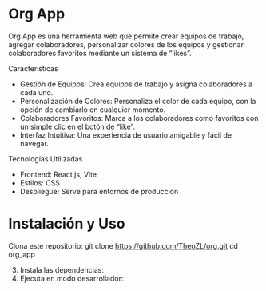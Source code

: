 # Org App

Org App es una herramienta web que permite crear equipos de trabajo, agregar colaboradores, personalizar colores de los equipos y gestionar colaboradores favoritos mediante un sistema de “likes”.

Características
* Gestión de Equipos: Crea equipos de trabajo y asigna colaboradores a cada uno.
* Personalización de Colores: Personaliza el color de cada equipo, con la opción de cambiarlo en cualquier momento.
* Colaboradores Favoritos: Marca a los colaboradores como favoritos con un simple clic en el botón de “like”.
* Interfaz Intuitiva: Una experiencia de usuario amigable y fácil de navegar.
 
Tecnologías Utilizadas
* Frontend: React.js, Vite
* Estilos: CSS
* Despliegue: Serve para entornos de producción

# Instalación y Uso

Clona este repositorio:
git clone https://github.com/TheoZL/org.git
cd org_app





3.	Instala las dependencias:
4.	Ejecuta en modo desarrollador:
